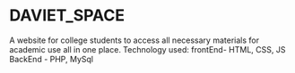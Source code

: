 # DAVIET_SPACE
A website for college students to access all necessary materials for academic use all in one place.
Technology used: frontEnd- HTML, CSS, JS
                 BackEnd - PHP, MySql
